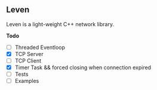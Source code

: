 ## Leven

Leven is a light-weight C++ network library.

**Todo**

- [ ] Threaded Eventloop
- [x] TCP Server
- [ ] TCP Client
- [x] Timer Task && forced closing when connection expired
- [ ] Tests
- [ ] Examples